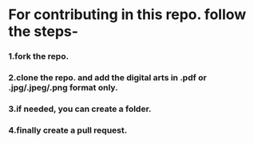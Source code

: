 # For contributing in this repo. follow the steps- 
### 1.fork the repo. 
### 2.clone the repo. and add the digital arts in .pdf or .jpg/.jpeg/.png format only. 
### 3.if needed, you can create a folder. 
### 4.finally create a pull request.
